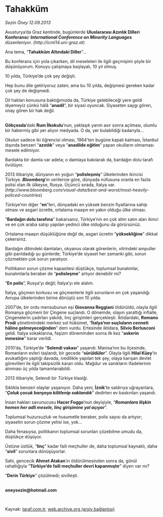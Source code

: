 # Tahakküm

*Sezin Öney 12.09.2013*

<div class="yazi"><p>Avusturya’da Graz kentinde, bugünlerde <b>Uluslararası Azınlık Dilleri Konferansı</b>/ <b><i>International Conference on Minority Languages</i></b> düzenleniyor. (<i>http://icml14.uni-graz.at</i>)</p>
<p>Ana tema, “<b>Tahakküm Altındaki Diller</b>”... </p>
<p>Bu konferans için yola çıkarken, dil meseleleri ile ilgili geçmişimi şöyle bir düşünüyorum. Konuyu çalışmaya başlayalı, 10 yıl olmuş.</p>
<p>10 yılda, Türkiye’de çok şey değişti. </p>
<p>Hep bunu dile getiriyoruz zaten; ama bu 10 yılda, değişmesi gereken kadar çok şey de değişmedi.</p>
<p>Dil hakları konusuna baktığımızda da, Türkiye gelebileceği yere geldi diyemeyiz  çünkü hâlâ “<b>anadil</b>”, bir siyasi oyuncak. Siyaseten saygı gören, onay gören bir hak değil.</p>
<p><b><br/>Gökçeada</b>’daki <b>Rum İlkokulu</b>’nun, yaklaşık yarım asır sonra açılması, olumlu bir habermiş gibi yer alıyor medyada. O da, yer bulabildiği kadarıyla... </p>
<p>Okulun sadece iki öğrencisi olması, 1964’ten bugüne kapalı kalması, İstanbul dışında benzeri “<b>azınlık</b>” veya “<b>anadilde eğitim</b>” yapan okulların olmaması mesele edilmiyor.</p>
<p>Bardakta bir damla var adeta; o damlaya bakılarak da, bardağın dolu tarafı övülüyor.</p>
<p>2013 itibariyle, dünyanın en yoğun “<b>polisleşmiş</b>” ülkelerinden ikincisi Türkiye. <b><i>Bloomberg</i></b>’in verilerine göre, dünyada nüfusuna oranla en fazla polisi olan ilk ülkeyse, Rusya. Üçüncü sırada, İtalya var. (<i>http://www.bloomberg.com/visual-data/best-and-worst/most-heavily-policed-countries</i>)</p>
<p>Türkiye’nin diğer “<b>en</b>”leri, dünyadaki en yüksek benzin fiyatlarına sahip olması ve asgari ücretle, ortalama maaşın en yakın olduğu ülke olması.</p>
<p>“<b>Bardağın dolu tarafına</b>” bakarsanız, Türkiye’nin en çok altın satın alan ikinci ve en çok araba satışı yapılan yedinci ülke olduğunu da görürsünüz. </p>
<p>Ortalama maaşın düşüklüğüne değil de, asgari ücretin “<b>yüksekliğine</b>” dikkat çekersiniz.</p>
<p>Bardağın dibindeki damlaları, okyanus olarak görenlerin, vitrindeki ampuller gibi parıldadığı şu günlerde; Türkiye’de siyaset her zamanki gibi, sorun çözmekten çok sorun yaratıyor.</p>
<p>Politikanın sorun çözme kapasitesi düştükçe, toplumsal bunalımlar, bunalımlarla beraber de “<b>polisleşme</b>” artıyor denebilir mi?</p>
<p>“<b>En polis</b>”, Rusya’yı değil; İtalya’yı ele alalım.</p>
<p>İtalya, göçmen korkusu ve göçmenlerle ilgili sorunların en çok yaşandığı Avrupa ülkelerinden birine dönüştü son 10 yılda.</p>
<p>2007’de, bir ordu mensubunun eşi <b>Giovanna Reggiani</b> öldürüldü; olayla ilgili Romanya göçmeni bir Çingene suçlandı. O dönemde, olayın yarattığı infialle, Çingenelerin çadırları yakıldı, linç girişimleri gerçekleşti. İktidardaki, <b>Romano Prodi</b> yönetimindeki merkez sol hükümet, “<b>İtalya’nın suçluların cenneti hâline gelmeyeceğinden</b>” dem vurdu. Ertesinde iktidara, <b>Silvio Berlusconi</b> geldi. İtalya sokaklarına, faşizm döneminden sonra ilk kez “<b>askerin inmesine</b>” karar verildi.</p>
<p>2010’da, Türkiye’de “<b>Selendi vakası</b>” yaşandı. Manisa’nın bu ilçesinde, Romanların evleri taşlandı, bir gecede “<b>sürüldüler</b>”. Olayla ilgili <b>Hilal Küey</b>’in avukatlığını yaptığı davada, ivedilikle yapılan tek şey, olaya karışan devlet görevlileri ile ilgili takipsizlik kararı oldu. Mağdur ve sanıkların ifadelerinin alınması üç yılda tamamlanabildi.</p>
<p>2013 itibariyle, Selendi bir Türkiye klasiği. </p>
<p>Sıklıkla benzeri olaylar yaşanıyor. Daha yeni, <b>İznik</b>’te saldırıya uğrayanlara, “<b><i>Çoluk çocuk banyoya kilitlenip saklandık</i></b>” dedirten ev baskınları yaşandı. </p>
<p>İnsan hakları savunucusu <b>Hacer Foggo</b>’nun deyişiyle, “<b><i>Romanlara ilişkin hemen her adli mesele, linç girişimine yol açıyor</i></b>”. </p>
<p>Toplumsal huzursuzluk ve husumetle beraber, polis sayısı da artıyor; siyasetin sorun çözme yetisi ise, yok... </p>
<p>Daha fenasıysa, politikanın toplumsal sorunları çözebilme umudu da, düştükçe düşüyor. </p>
<p>Üstüne üstlük, “<b>linç</b>” kadar faili meçhuller de, daha toplumsal kaynaklı, daha “<b>sivil</b>” sorunlara dönüşüyorlar.</p>
<p>Sahi, gencecik <b>Ahmet Atakan</b>’ın öldürülmesinden sonra da, gönül rahatlığıyla “<b>Türkiye’de faili meçhuller devri kapanmıştır</b>” diyen var mı?</p>
<p>“<b>Derin Türkiye</b>” çözülmedi; sivilleşti.</p><b>
<p><br/>oneysezin@hotmail.com</p>
<p></p></b> 
</div>

Kaynak: [taraf.com.tr](http://www.taraf.com.tr:80/sezin-oney/makale-tahakkum.htm), [web.archive.org (arşiv bağlantısı)](http://web.archive.org/web/20130913221951/http://www.taraf.com.tr:80/sezin-oney/makale-tahakkum.htm)
